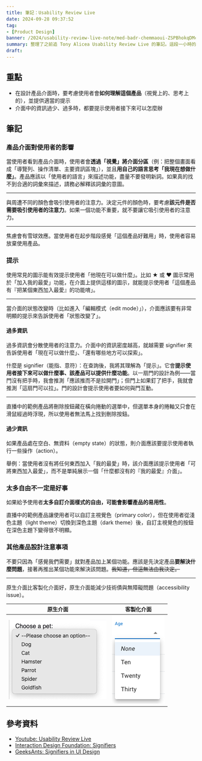 ```yaml
---
title: 筆記：Usability Review Live
date: 2024-09-28 09:37:52
tag:
- [Product Design]
banner: /2024/usability-review-live-note/med-badr-chemmaoui-ZSPBhokqDMc-unsplash.jpg
summary: 整理了之前追 Tony Alicea Usability Review Live 的筆記。這段一小時的直播以很平易近人的方式說明了一些介面設計的基本知識，值得一看。
draft: 
---
```


## 重點

- 在設計產品介面時，要考慮使用者會**如何理解這個產品**（視覺上的、思考上的），並提供適當的提示
- 介面中的資訊過少、過多時，都要提示使用者接下來可以怎麼辦

## 筆記

### 產品介面對使用者的影響

當使用者看到產品介面時，使用者會**透過「視覺」將介面分區**（例：把整個畫面看成「導覽列、操作清單、主要資訊區塊」），並且**用自己的語言思考「我現在想做什麼」**。產品應該以「使用者的語言」來描述功能，盡量不要發明新詞。如果真的找不到合適的詞彙來描述，請務必解釋該詞彙的意圖。

---

與周遭不同的顏色會吸引使用者的注意力。決定元件的顏色時，要考慮**該元件是否需要吸引使用者的注意力**。如果一個功能不重要，就不要讓它吸引使用者的注意力。

---

焦慮會有雪球效應。當使用者在起步階段感覺「這個產品好難用」時，使用者容易放棄使用產品。

### 提示

使用常見的圖示能有效提示使用者「他現在可以做什麼」。比如 ★ 或 ♥ 圖示常用於「加入我的最愛」功能，在介面上提供這樣的圖示，就能提示使用者「這個產品有『把某個東西加入最愛』的功能唷」。

---

當介面的狀態改變時（比如進入「編輯模式（edit mode）」），介面應該要有非常明顯的提示來告訴使用者「狀態改變了」。

#### 過多資訊

過多資訊會分散使用者的注意力。介面中的資訊密度越高，就越需要 signifier 來告訴使用者「現在可以做什麼」、「還有哪些地方可以探索」。

什麼是 signifier（能指、意符）：在查詢後，我將其理解為「提示」。它會**提示使用者接下來可以做什麼事、該產品可以提供什麼功能**。以一扇門的設計為例——當門沒有把手時，我會推測「應該推而不是拉開門」；但門上如果釘了把手，我就會推測「這扇門可以拉」。門的設計會提示使用者要如何與門互動。

---

直播中的範例產品將刪除按鈕藏在橫向捲動的選單中，但選單本身的捲軸又只會在滑鼠經過時浮現，所以使用者無法馬上找到刪除按鈕。

#### 過少資訊

如果產品處在空白、無資料（empty state）的狀態，則介面應該要提示使用者執行一些操作（action）。

舉例：當使用者沒有將任何東西加入「我的最愛」時，該介面應該提示使用者「可將東西加入最愛」，而不是單純展示一個「什麼都沒有的『我的最愛』介面」。

### 太多自由不一定是好事

如果給予使用者**太多自訂介面樣式的自由，可能會影響產品的易用性**。

直播中的範例產品讓使用者可以自訂主視覺色（primary color），但在使用者從淺色主題（light theme）切換到深色主題（dark theme）後，自訂主視覺色的按鈕在深色主題下變得很不明顯。

### 其他產品設計注意事項

不要只因為「感覺我們需要」就對產品加上某個功能。應該是先決定產品**要解決什麼問題**，接著再推出某個功能來解決該問題。~~我知道，但這無法由我決定。~~

---

原生介面比客製化介面好，原生介面能減少技術債與無障礙問題（accessibility issue）。

| 原生介面                        | 客製化介面                      |
| ------------------------------- | ------------------------------- |
| ![native control example](/2024/usability-review-live-note/native-control-example.png) | ![custom control example](/2024/usability-review-live-note/custom-control-example.png) |

## 參考資料

- [Youtube: Usability Review Live](https://www.youtube.com/live/ycTjaIgIh1Y?si=OI61XVnFFrmCgNu1)
- [Interaction Design Foundation: Signifiers](https://www.interaction-design.org/literature/topics/signifiers)
- [GeeksAnts: Signifiers in UI Design](https://geekyants.com/blog/signifiers-in-design)
